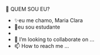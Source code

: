  🤔 QUEM SOU EU?
- :sparkles:eu me chamo, Maria Clara
- :ledger:eu sou estudante
- 
- 💞️ I’m looking to collaborate on ...
- 📫 How to reach me ...

<!---
bassedon041/bassedon041 is a ✨ special ✨ repository because its `README.md` (this file) appears on your GitHub profile.
You can click the Preview link to take a look at your changes.
--->
